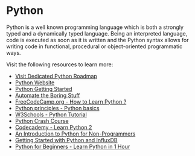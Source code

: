 <DedicatedRoadmap
  href='/python'
  title='Python Roadmap'
  description='Click to check the detailed Python Roadmap.'
/>

# Python

Python is a well known programming language which is both a strongly typed and a dynamically typed language. Being an interpreted language, code is executed as soon as it is written and the Python syntax allows for writing code in functional, procedural or object-oriented programmatic ways.

Visit the following resources to learn more:

- [Visit Dedicated Python Roadmap](/python)
- [Python Website](https://www.python.org/)
- [Python Getting Started](https://www.python.org/about/gettingstarted/)
- [Automate the Boring Stuff](https://automatetheboringstuff.com/)
- [FreeCodeCamp.org - How to Learn Python ? ](https://www.freecodecamp.org/news/how-to-learn-python/)
- [Python principles - Python basics](https://pythonprinciples.com/)
- [W3Schools - Python Tutorial ](https://www.w3schools.com/python/)
- [Python Crash Course](https://ehmatthes.github.io/pcc/)
- [Codecademy - Learn Python 2](https://www.codecademy.com/learn/learn-python)
- [An Introduction to Python for Non-Programmers](https://thenewstack.io/an-introduction-to-python-for-non-programmers/)
- [Getting Started with Python and InfluxDB](https://thenewstack.io/getting-started-with-python-and-influxdb/)
- [Python for Beginners - Learn Python in 1 Hour](https://www.youtube.com/watch?v=kqtD5dpn9C8&ab_channel=ProgrammingwithMosh)
